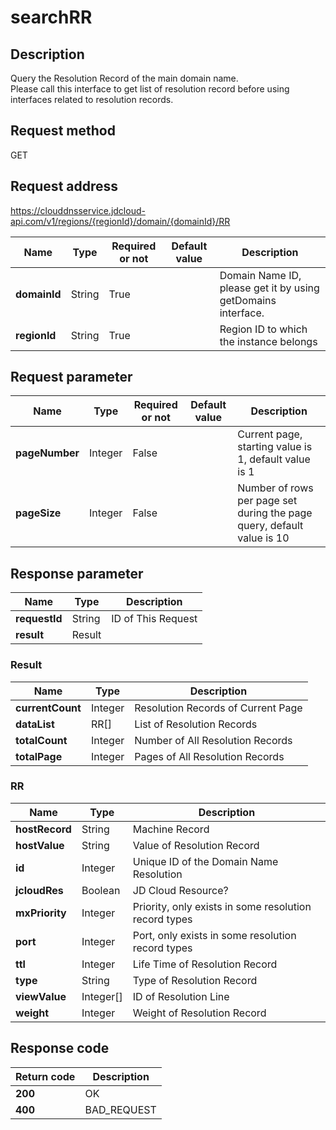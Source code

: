 # searchRR


## Description
Query the Resolution Record of the main domain name.<br>
Please call this interface to get list of resolution record before using interfaces related to resolution records.


## Request method
GET

## Request address
https://clouddnsservice.jdcloud-api.com/v1/regions/{regionId}/domain/{domainId}/RR

|Name|Type|Required or not|Default value|Description|
|---|---|---|---|---|
|**domainId**|String|True| |Domain Name ID, please get it by using getDomains interface.||
|**regionId**|String|True| |Region ID to which the instance belongs|

## Request parameter
|Name|Type|Required or not|Default value|Description|
|---|---|---|---|---|
|**pageNumber**|Integer|False| |Current page, starting value is 1, default value is 1|
|**pageSize**|Integer|False| |Number of rows per page set during the page query, default value is 10|


## Response parameter
|Name|Type|Description|
|---|---|---|
|**requestId**|String|ID of This Request|
|**result**|Result| |

### Result
|Name|Type|Description|
|---|---|---|
|**currentCount**|Integer|Resolution Records of Current Page|
|**dataList**|RR[]|List of Resolution Records|
|**totalCount**|Integer|Number of All Resolution Records|
|**totalPage**|Integer|Pages of All Resolution Records|
### RR
|Name|Type|Description|
|---|---|---|
|**hostRecord**|String|Machine Record|
|**hostValue**|String|Value of Resolution Record|
|**id**|Integer|Unique ID of the Domain Name Resolution|
|**jcloudRes**|Boolean|JD Cloud Resource?|
|**mxPriority**|Integer|Priority, only exists in some resolution record types|
|**port**|Integer|Port, only exists in some resolution record types|
|**ttl**|Integer|Life Time of Resolution Record|
|**type**|String|Type of Resolution Record|
|**viewValue**|Integer[]|ID of Resolution Line|
|**weight**|Integer|Weight of Resolution Record|

## Response code
|Return code|Description|
|---|---|
|**200**|OK|
|**400**|BAD_REQUEST|

